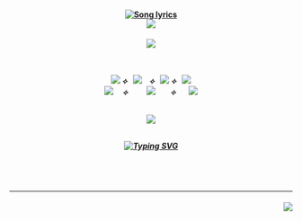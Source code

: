   <h4 align="center">
<a href="https://open.spotify.com/track/6dG217tUp4EHU6XkV6Fncq?si=bd33fd7da4b14a5a"><img src="https://readme-typing-svg.demolab.com?font=Playfair+Display&size=27&duration=4000&pause=1700&color=F7E265&center=true&vCenter=true&width=500&height=40&lines=MOVE+ON+!+%E3%82%A4%E3%83%90%E3%83%A9%E3%83%9F%E3%83%81+%E6%96%B0%E3%81%9F%E3%81%AA%E3%82%8B%E6%9C%AA%E7%9F%A5" alt="Song lyrics" /></img></a                      
                                                                                                                                                                                                                                                                                 
<br><img src="https://github.com/user-attachments/assets/ca3633dc-f673-46bf-9367-7d9ed6f70c52"></img>
</h4>
<h5 align="center">
<a href="https://rentry.co/menuscreen/"><img src="https://github.com/user-attachments/assets/ac5db127-fab9-4c38-aef0-f3ab2376cf8d"></img></a>
<br></br>

 <br><a href="https://rentry.co/genjo"><img src="https://github.com/user-attachments/assets/77792d12-6604-439a-9f63-8f6072d5f390"></img></a> ⟡⠀<a href="https://rentry.co/menuscreen"><img src="https://github.com/user-attachments/assets/cc4829b9-a376-4163-8dab-03e400c56b29"></img></a>ㅤ⟡⠀<a href="https://toji.atabook.org/"><img src="https://github.com/user-attachments/assets/4d16de8a-cfa9-43f0-b5aa-d8e4bf2ddcf5"></img></a> ⟡⠀<a href="https://rentry.co/crushesdni"><img src="https://github.com/user-attachments/assets/4b59c5c4-5db1-42fe-8f1e-f403daedf527"></img></a><br>
<a href="https://retrospring.net/@florentino"><img src="https://github.com/user-attachments/assets/0a3dcf42-1031-4cff-9631-c80072a8004c"></img></a> ㅤ⟡⠀⠀ㅤ<a href="https://sptfy.com/cherrycrush"><img src="https://github.com/user-attachments/assets/e074cdf4-b014-423f-9d41-34784775f7ca"></img></a> ㅤ⠀⟡ㅤ⠀<a href="https://sptfy.com/accardi"><img src="https://github.com/user-attachments/assets/825cfa8c-ee36-42d3-b894-3f27674f368a"></img></a><br>

<br><img src="https://github.com/user-attachments/assets/ca3633dc-f673-46bf-9367-7d9ed6f70c52"></img><br><br>

<a href="https://open.spotify.com/track/6dG217tUp4EHU6XkV6Fncq?si=bd33fd7da4b14a5a"><img src="https://readme-typing-svg.demolab.com?font=Playfair+Display&size=27&duration=4000&pause=1700&color=F7E265&center=true&vCenter=true&width=500&height=40&lines=%E9%81%8A%E3%81%B3%E5%B0%BD%E3%81%8F%E2%A0%80%E3%81%9B%E3%81%AA%E3%81%84%E6%98%8E%E6%97%A5%E3%81%8C%E4%BB%8A%E6%97%A5%E3%82%82%E6%8E%A7%E3%81%88%E3%81%A6" alt="Typing SVG" /></img></a>
</h5>
<br></br>
<hr></hr>
<h4 align="right">
  <img src="https://komarev.com/ghpvc/?username=tojifg&color=B4A135&style=for-the-badge&label=YŌKAI+COUNT&base=100000">
</h4>
